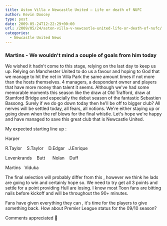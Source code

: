 ```yaml
---
title: Aston Villa v Newcastle United – Life or death of NUFC
author: Kevin Doocey
type: post
date: 2009-05-24T12:22:29+00:00
url: /2009/05/24/aston-villa-v-newcastle-united-life-or-death-of-nufc/
categories:
  - Newcastle United News
---
```


### Martins - We wouldn't mind a couple of goals from him today

We wished it hadn't come to this stage, relying on the last day to keep us up. Relying on Manchester United to do us a favour and hoping to God that we manage to hit the net in Villa Park the same amount times if not more than the hosts themselves. 4 managers, a despondent owner and players that have more money than talent it seems. Although we've had some memorable moments this season like the draw at Old Trafford, draw at Stamford Bridge and especially the debut season of the fantastic Sebastien Bassong. Surely if we do go down today then he'll be off to bigger club? All nerves will be settled today, all fears, all notions. We're either staying up or going down when the ref blows for the final whistle. Let's hope we're happy and have managed to save this great club that is Newcastle United.

My expected starting line up :

Harper

R.Taylor    S.Taylor    D.Edgar   J.Enrique

Lovenkrands    Butt      Nolan    Duff

Martins   Viduka

The final selection will probably differ from this , however we think he lads are going to win and certainly hope so. We need to try get all 3 points and settle for a point providing Hull are losing. I know most Toon fans are bitting nails before kickoff and will be throughout the 90+ minutes.

Fans have given everything they can , it's time for the players to give something back. How about Premier League status for the 09/10 season?

Comments appreciated 🙂
